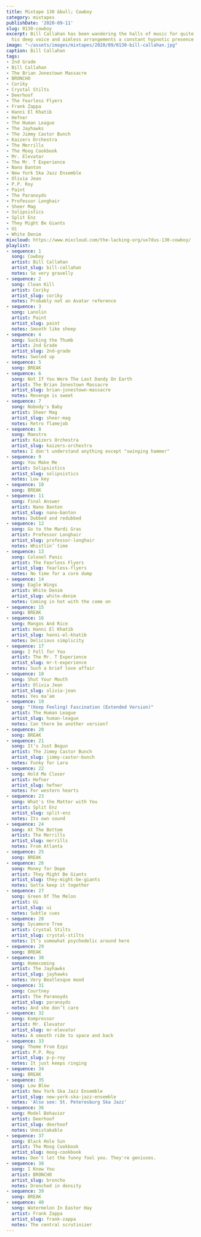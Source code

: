 ```yaml
---
title: Mixtape 130 &bull; Cowboy
category: mixtapes
publishDate: '2020-09-11'
slug: 0130-cowboy
excerpt: Bill Callahan has been wandering the halls of music for quite some time now,
  his deep voice and aimless arrangements a constant hypnotic presence.
image: "~/assets/images/mixtapes/2020/09/0130-bill-callahan.jpg"
caption: Bill Callahan
tags:
- 2nd Grade
- Bill Callahan
- The Brian Jonestown Massacre
- BRONCHO
- Coriky
- Crystal Stilts
- Deerhoof
- The Fearless Flyers
- Frank Zappa
- Hanni El Khatib
- Hefner
- The Human League
- The Jayhawks
- The Jimmy Castor Bunch
- Kaizers Orchestra
- The Merrills
- The Moog Cookbook
- Mr. Elevator
- The Mr. T Experience
- Nano Banton
- New York Ska Jazz Ensemble
- Olivia Jean
- P.P. Roy
- Paint
- The Paranoyds
- Professor Longhair
- Sheer Mag
- Solipsistics
- Split Enz
- They Might Be Giants
- Ui
- White Denim
mixcloud: https://www.mixcloud.com/the-lacking-org/ux7dus-130-cowboy/
playlist:
- sequence: 1
  song: Cowboy
  artist: Bill Callahan
  artist_slug: bill-callahan
  notes: So very gravelly
- sequence: 2
  song: Clean Kill
  artist: Coriky
  artist_slug: coriky
  notes: Probably not an Avatar reference
- sequence: 3
  song: Lanolin
  artist: Paint
  artist_slug: paint
  notes: Smooth like sheep
- sequence: 4
  song: Sucking the Thumb
  artist: 2nd Grade
  artist_slug: 2nd-grade
  notes: Swoled up
- sequence: 5
  song: BREAK
- sequence: 6
  song: Not If You Were The Last Dandy On Earth
  artist: The Brian Jonestown Massacre
  artist_slug: brian-jonestown-massacre
  notes: Revenge is sweet
- sequence: 7
  song: Nobody's Baby
  artist: Sheer Mag
  artist_slug: sheer-mag
  notes: Retro flamejob
- sequence: 8
  song: Maestro
  artist: Kaizers Orchestra
  artist_slug: kaizers-orchestra
  notes: I don't understand anything except "swinging hammer"
- sequence: 9
  song: You Make Me
  artist: Solipsistics
  artist_slug: solipsistics
  notes: Low key
- sequence: 10
  song: BREAK
- sequence: 11
  song: Final Answer
  artist: Nano Banton
  artist_slug: nano-banton
  notes: Dubbed and redubbed
- sequence: 12
  song: Go to the Mardi Gras
  artist: Professor Longhair
  artist_slug: professor-longhair
  notes: Whistlin’ time
- sequence: 13
  song: Colonel Panic
  artist: The Fearless Flyers
  artist_slug: fearless-flyers
  notes: No time for a core dump
- sequence: 14
  song: Eagle Wings
  artist: White Denim
  artist_slug: white-denim
  notes: Coming in hot with the come on
- sequence: 15
  song: BREAK
- sequence: 16
  song: Mangos And Rice
  artist: Hanni El Khatib
  artist_slug: hanni-el-khatib
  notes: Delicious simplicity
- sequence: 17
  song: I Fell for You
  artist: The Mr. T Experience
  artist_slug: mr-t-experience
  notes: Such a brief love affair
- sequence: 18
  song: Shut Your Mouth
  artist: Olivia Jean
  artist_slug: olivia-jean
  notes: Yes ma’am
- sequence: 19
  song: "(Keep Feeling) Fascination (Extended Version)"
  artist: The Human League
  artist_slug: human-league
  notes: Can there be another version?
- sequence: 20
  song: BREAK
- sequence: 21
  song: It’s Just Begun
  artist: The Jimmy Castor Bunch
  artist_slug: jimmy-castor-bunch
  notes: Funky for Lara
- sequence: 22
  song: Hold Me Closer
  artist: Hefner
  artist_slug: hefner
  notes: For western hearts
- sequence: 23
  song: What's the Matter with You
  artist: Split Enz
  artist_slug: split-enz
  notes: Its own sound
- sequence: 24
  song: At The Bottom
  artist: The Merrills
  artist_slug: merrills
  notes: From Atlanta
- sequence: 25
  song: BREAK
- sequence: 26
  song: Money for Dope
  artist: They Might Be Giants
  artist_slug: they-might-be-giants
  notes: Gotta keep it together
- sequence: 27
  song: Green Of The Melon
  artist: Ui
  artist_slug: ui
  notes: Subtle cues
- sequence: 28
  song: Sycamore Tree
  artist: Crystal Stilts
  artist_slug: crystal-stilts
  notes: It’s somewhat psychedelic around here
- sequence: 29
  song: BREAK
- sequence: 30
  song: Homecoming
  artist: The Jayhawks
  artist_slug: jayhawks
  notes: Very Beatlesque mood
- sequence: 31
  song: Courtney
  artist: The Paranoyds
  artist_slug: paranoyds
  notes: And she don’t care
- sequence: 32
  song: Kompressor
  artist: Mr. Elevator
  artist_slug: mr-elevator
  notes: A smooth ride to space and back
- sequence: 33
  song: Theme From Ezpz
  artist: P.P. Roy
  artist_slug: p-p-roy
  notes: It just keeps ringing
- sequence: 34
  song: BREAK
- sequence: 35
  song: Low Blow
  artist: New York Ska Jazz Ensemble
  artist_slug: new-york-ska-jazz-ensemble
  notes: 'Also see: St. Peteresburg Ska Jazz'
- sequence: 36
  song: Model Behavior
  artist: Deerhoof
  artist_slug: deerhoof
  notes: Unmistakable
- sequence: 37
  song: Black Hole Sun
  artist: The Moog Cookbook
  artist_slug: moog-cookbook
  notes: Don't let the funny fool you. They're geniuses.
- sequence: 38
  song: I Know You
  artist: BRONCHO
  artist_slug: broncho
  notes: Drenched in density
- sequence: 39
  song: BREAK
- sequence: 40
  song: Watermelon In Easter Hay
  artist: Frank Zappa
  artist_slug: frank-zappa
  notes: The central scrutinizer
---
```


